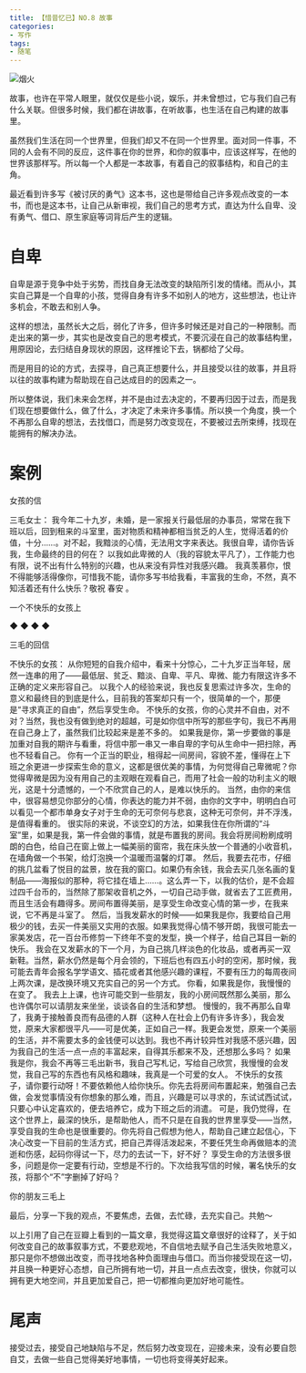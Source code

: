 ```yaml
---
title: 【惜昔忆已】NO.8 故事
categories:
- 写作
tags: 
- 随笔
---
```

![烟火](https://imgs.zhubai.love/7675c4f693664698ae8dcc60496b3fc9.jpg)

故事，也许在平常人眼里，就仅仅是些小说，娱乐，并未曾想过，它与我们自己有什么关联。但很多时候，我们都在讲故事，在听故事，也生活在自己构建的故事里。

虽然我们生活在同一个世界里，但我们却又不在同一个世界里。面对同一件事，不同的人会有不同的反应，这件事在你的世界，和你的叙事中，应该这样写，在他的世界该那样写。所以每一个人都是一本故事，有着自己的叙事结构，和自己的主角。

最近看到许多写《被讨厌的勇气》这本书，这也是带给自己许多观点改变的一本书，而也是这本书，让自己从新审视，我们自己的思考方式，直达为什么自卑、没有勇气、借口、原生家庭等词背后产生的逻辑。

# 自卑

自卑是源于竞争中处于劣势，而找自身无法改变的缺陷所引发的情绪。而从小，其实自己算是一个自卑的小孩，觉得自身有许多不如别人的地方，这些想法，也让许多机会，不敢去和别人争。

这样的想法，虽然长大之后，弱化了许多，但许多时候还是对自己的一种限制。而走出来的第一步，其实也是改变自己的思考模式，不要沉浸在自己的故事结构里，用原因论，去归结自身现状的原因，这样推论下去，锅都给了父母。

而是用目的论的方式，去探寻，自己真正想要什么，并且接受以往的故事，并且将以往的故事构建为帮助现在自己达成目的的因素之一。

所以整体说，我们未来会怎样，并不是由过去决定的，不要再归因于过去，而是我们现在想要做什么，做了什么，才决定了未来许多事情。所以换一个角度，换一个不再那么自卑的想法，去找借口，而是努力改变现在，不要被过去所束缚，找现在能拥有的解决办法。

# 案例
女孩的信


三毛女士：
我今年二十九岁，未婚，是一家报关行最低层的办事员，常常在我下班以后，回到租来的斗室里，面对物质和精神都相当贫乏的人生，觉得活着的价值，十分……。对不起，我黯淡的心情，无法用文字来表达。我很自卑，请你告诉我，生命最终的目的何在？
以我如此卑微的人（我的容貌太平凡了），工作能力也有限，说不出有什么特别的兴趣，也从来没有异性对我感兴趣。 我真羡慕你，恨不得能够活得像你，可惜我不能，请你多写书给我看，丰富我的生命，不然，真不知活着还有什么快乐？敬祝 春安 。

一个不快乐的女孩上

◆ ◆ ◆ ◆


三毛的回信


不快乐的女孩：
从你短短的自我介绍中，看来十分惊心，二十九岁正当年轻，居然一连串的用了——最低层、贫乏、黯淡、自卑、平凡、卑微、能力有限这许多不正确的定义来形容自己。
以我个人的经验来说，我也反复思索过许多次，生命的意义和最终目的到底是什么，目前我的答案却只有一个，很简单的一个，那便是“寻求真正的自由”，然后享受生命。
不快乐的女孩，你的心灵并不自由，对不对？当然，我也没有做到绝对的超越，可是如你信中所写的那些字句，我已不再用在自己身上了，虽然我们比较起来是差不多的。
如果我是你，第一步要做的事是加重对自我的期许与看重，将信中那一串又一串自卑的字句从生命中一把扫除，再也不轻看自己。
你有一个正当的职业，租得起一间房间，容貌不差，懂得在上下班之余更进一步探索生命的意义，这都是很优美的事情，为何觉得自己卑微呢？你觉得卑微是因为没有用自己的主观眼在观看自己，而用了社会一般的功利主义的眼光，这是十分遗憾的，一个不欣赏自己的人，是难以快乐的。
当然，由你的来信中，很容易想见你部分的心情，你表达的能力并不弱，由你的文字中，明明白白可以看见一个都市单身女子对于生命的无可奈何与悲哀，这种无可奈何，并不浮浅，是值得看重的。
很实际的来说，不谈空幻的方法，如果我住在你所谓的“斗室”里，如果是我，第一件会做的事情，就是布置我的房间。我会将房间粉刷成明朗的白色，给自己在窗上做上一幅美丽的窗帘，我在床头放一个普通的小收音机，在墙角做一个书架，给灯泡换一个温暖而温馨的灯罩。
然后，我要去花市，仔细的挑几盆看了悦目的盆景，放在我的窗口。如果仍有余钱，我会去买几张名画的复制品——海报似的那种，将它挂在墙上……。这么弄一下，以我的估价，是不会超过四千台币的，当然除了那架收音机之外，一切自己动手做，就省去了工匠费用，而且生活会有趣得多。房间布置得美丽，是享受生命改变心情的第一步，在我来说，它不再是斗室了。
然后，当我发薪水的时候——如果我是你，我要给自己用极少的钱，去买一件美丽又实用的衣服。如果我觉得心情不够开朗，我很可能去一家美发店，花一百台币修剪一下终年不变的发型，换一个样子，给自己耳目一新的快乐。
我会在又发薪水的下一个月，为自己挑几样淡色的化妆品，或者再买一双新鞋。当然，薪水仍然是每个月会领的，下班后也有四五小时的空闲，那时候，我可能去青年会报名学学语文、插花或者其他感兴趣的课程，不要有压力的每周夜间上两次课，是改换环境又充实自己的另一个方式。
你看，如果我是你，我慢慢的在变了。
我去上上课，也许可能交到一些朋友，我的小房间既然那么美丽，那么也许偶尔可以请朋友来坐坐，谈谈各自的生活和梦想。
慢慢的，我不再那么自卑了，我勇于接触善良而有品德的人群（这种人在社会上仍有许多许多），我会发觉，原来大家都很平凡——可是优美，正如自己一样。我更会发觉，原来一个美丽的生活，并不需要太多的金钱便可以达到。我也不再计较异性对我感不感兴趣，因为我自己的生活一点一点的丰富起来，自得其乐都来不及，还想那么多吗？
如果我是你，我会不再等三毛出新书，我自己写札记，写给自己欣赏，我慢慢的会发觉，我自己写的东西也有风格和趣味，我真是一个可爱的女人。
不快乐的女孩子，请你要行动呀！不要依赖他人给你快乐。你先去将房间布置起来，勉强自己去做，会发觉事情没有你想象的那么难，而且，兴趣是可以寻求的，东试试西试试，只要心中认定喜欢的，便去培养它，成为下班之后的消遣。
可是，我仍觉得，在这个世界上，最深的快乐，是帮助他人，而不只是在自我的世界里享受——当然，享受自我的生命也是很重要的。你先将自己假想为他人，帮助自己建立起信心，下决心改变一下目前的生活方式，把自己弄得活泼起来，不要任凭生命再做赔本的流逝和伤感，起码你得试一下，尽力的去试一下，好不好？
享受生命的方法很多很多，问题是你一定要有行动，空想是不行的。下次给我写信的时候，署名快乐的女孩，将那个“不”字删掉了好吗？

你的朋友三毛上

最后，分享一下我的观点，不要焦虑，去做，去忙碌，去充实自己。共勉～

以上引用了自己在豆瓣上看到的一篇文章，我觉得这篇文章很好的诠释了，关于如何改变自己的故事叙事方式，不要悲观地，不自信地去赋予自己生活失败地意义，那只是你不想做出改变，而寻找地各种负面理由与借口。而当你接受现在这一切，并且换一种更好心态想，自己所拥有地一切，并且一点点去改变，很快，你就可以拥有更大地空间，并且更加爱自己，把一切都推向更加好地可能性。

# 尾声

接受过去，接受自己地缺陷与不足，然后努力改变现在，迎接未来，没有必要自怨自艾，去做一些自己觉得美好地事情，一切也将变得美好起来。